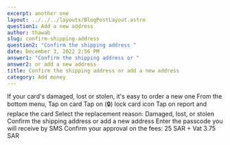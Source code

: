 ```yaml
---
excerpt: another one
layout: ../../../layouts/BlogPostLayout.astro
question1: Add a new address
author: thawab
slug: confirm-shipping-address
question2: "Confirm the shipping address "
date: December 3, 2022 2:56 PM
answer1: "Confirm the shipping address or "
answer2: or add a new address
title: Confirm the shipping address or add a new address
category: Add money
---
```

If your card's damaged, lost or stolen, it's easy to order a new one
From the bottom menu, Tap on card
Tap on (🔒) lock card icon
Tap on report and replace the card
Select the replacement reason: Damaged, lost, or stolen
Confirm the shipping address or add a new address
Enter the passcode you will receive by SMS
Confirm your approval on the fees: 25 SAR + Vat 3.75 SAR